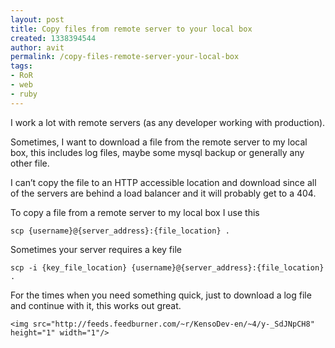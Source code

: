 ```yaml
---
layout: post
title: Copy files from remote server to your local box
created: 1338394544
author: avit
permalink: /copy-files-remote-server-your-local-box
tags:
- RoR
- web
- ruby
---
```

<p>I work a lot with remote servers (as any developer working with production).</p>

<p>Sometimes, I want to download a file from the remote server to my local box, this includes log files, maybe some mysql backup or generally any other file.</p>

<p>I can’t copy the file to an HTTP accessible location and download since all of the servers are behind a load balancer and it will probably get to a 404.</p>

<p>To copy a file from a remote server to my local box I use this</p>

<p><div class='highlight'><pre><code class='bash'>scp <span class='o'>{</span>username<span class='o'>}</span>@<span class='o'>{</span>server_address<span class='o'>}</span>:<span class='o'>{</span>file_location<span class='o'>}</span> .
</code></pre>
</div></p>

<p>Sometimes your server requires a key file</p>

<p><div class='highlight'><pre><code class='bash'>scp -i <span class='o'>{</span>key_file_location<span class='o'>}</span> <span class='o'>{</span>username<span class='o'>}</span>@<span class='o'>{</span>server_address<span class='o'>}</span>:<span class='o'>{</span>file_location<span class='o'>}</span> .
</code></pre>
</div></p>

<p>For the times when you need something quick, just to download a log file and continue with it, this works out great.</p>
      
    <img src="http://feeds.feedburner.com/~r/KensoDev-en/~4/y-_SdJNpCH8" height="1" width="1"/>
